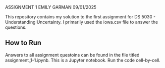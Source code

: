 ASSIGNMENT 1
EMILY GARMAN
09/01/2025

This repository contains my solution to the first assignment for DS 5030 - Understanding Uncertainty.
I primarily used the iowa.csv file to answer the questions.

## How to Run
Answers to all assignment questoins can be found in the file titled assignment_1-1.ipynb. This is a Jupyter notebook. Run the code cell-by-cell.
